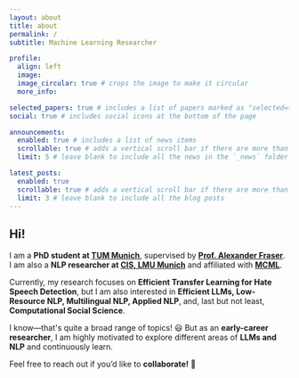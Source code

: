 ```yaml
---
layout: about
title: about
permalink: /
subtitle: Machine Learning Researcher

profile:
  align: left
  image: 
  image_circular: true # crops the image to make it circular
  more_info:  

selected_papers: true # includes a list of papers marked as "selected={true}"
social: true # includes social icons at the bottom of the page

announcements:
  enabled: true # includes a list of news items
  scrollable: true # adds a vertical scroll bar if there are more than 3 news items
  limit: 5 # leave blank to include all the news in the `_news` folder

latest_posts:
  enabled: true
  scrollable: true # adds a vertical scroll bar if there are more than 3 new posts items
  limit: 3 # leave blank to include all the blog posts
---
```


## Hi!   

I am a **PhD student at [TUM Munich](https://www.cit.tum.de/cit/startseite/)**, supervised by **[Prof. Alexander Fraser](https://alexfraser.github.io/)**.  
I am also a **NLP researcher at [CIS, LMU Munich](https://www.cis.uni-muenchen.de/)** and affiliated with **[MCML](https://mcml.ai/)**.  

Currently, my research focuses on **Efficient Transfer Learning for Hate Speech Detection**, but I am also interested in **Efficient LLMs, Low-Resource NLP, Multilingual NLP, Applied NLP**, and, last but not least, **Computational Social Science**. 

I know—that's quite a broad range of topics! 😃 But as an **early-career researcher**, I am highly motivated to explore different areas of **LLMs and NLP** and continuously learn.  

Feel free to reach out if you’d like to **collaborate!** 🚀  

